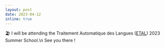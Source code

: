 ```yaml
---
layout: post
date: 2023-04-12   
inline: true
---
```


🏖️ I will be attending the Traitement Automatique des Langues ([ETAL](https://etal2023.lis-lab.fr/)) 2023 Summer School.\n See you there !
